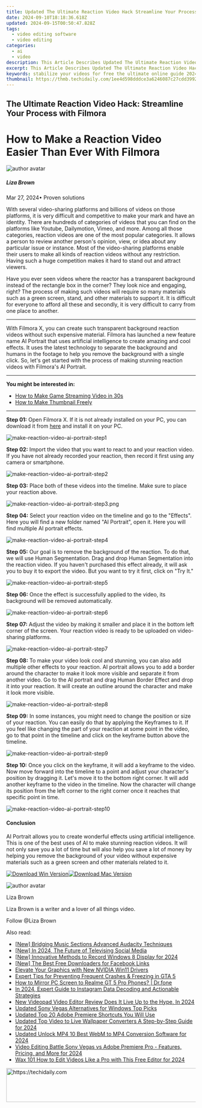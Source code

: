 ```yaml
---
title: Updated The Ultimate Reaction Video Hack Streamline Your Process with Filmora for 2024
date: 2024-09-10T18:18:36.618Z
updated: 2024-09-15T00:50:47.828Z
tags: 
  - video editing software
  - video editing
categories: 
  - ai
  - video
description: This Article Describes Updated The Ultimate Reaction Video Hack Streamline Your Process with Filmora for 2024
excerpt: This Article Describes Updated The Ultimate Reaction Video Hack Streamline Your Process with Filmora for 2024
keywords: stabilize your videos for free the ultimate online guide 2024 edition,the ultimate guide to creating viral reaction videos with filmora,the ultimate reaction video hack streamline your process with filmora,dramatic slow mo enhance your videos for free with filmoras latest update,streamline your content how to make reaction videos quickly with filmora,the ultimate shortcut making reaction videos with filmora,filmora hacks streamline your reaction video creation process
thumbnail: https://thmb.techidaily.com/1ee4d598dddce3a6246087c27cdd3992445e17b0d9a8038ff04440aee38e00e3.jpg
---
```


## The Ultimate Reaction Video Hack: Streamline Your Process with Filmora

# How to Make a Reaction Video Easier Than Ever With Filmora

![author avatar](https://lh5.googleusercontent.com/-AIMmjowaFs4/AAAAAAAAAAI/AAAAAAAAABc/Y5UmwDaI7HU/s250-c-k/photo.jpg)

##### Liza Brown

 Mar 27, 2024• Proven solutions

With several video-sharing platforms and billions of videos on those platforms, it is very difficult and competitive to make your mark and have an identity. There are hundreds of categories of videos that you can find on the platforms like Youtube, Dailymotion, Vimeo, and more. Among all those categories, reaction videos are one of the most popular categories. It allows a person to review another person's opinion, view, or idea about any particular issue or instance. Most of the video-sharing platforms enable their users to make all kinds of reaction videos without any restriction. Having such a huge competition makes it hard to stand out and attract viewers.

Have you ever seen videos where the reactor has a transparent background instead of the rectangle box in the corner? They look nice and engaging, right? The process of making such videos will require so many materials such as a green screen, stand, and other materials to support it. It is difficult for everyone to afford all these and secondly, it is very difficult to carry from one place to another.

---

With Filmora X, you can create such transparent background reaction videos without such expensive material. Filmora has launched a new feature name AI Portrait that uses artificial intelligence to create amazing and cool effects. It uses the latest technology to separate the background and humans in the footage to help you remove the background with a single click. So, let's get started with the process of making stunning reaction videos with Filmora's AI Portrait.

---

**You might be interested in:**

* [How to Make Game Streaming Video in 30s](https://tools.techidaily.com/wondershare/filmora/download/)
* [How to Make Thumbnail Freely](https://tools.techidaily.com/wondershare/filmora/download/)

---

**Step 01:** Open Filmora X. If it is not already installed on your PC, you can download it from [here](https://tools.techidaily.com/wondershare/filmora/download/) and install it on your PC.

![make-reaction-video-ai-portrait-step1](https://images.wondershare.com/filmora/article-images/make-reaction-video-ai-portrait-step1.png)

**Step 02:** Import the video that you want to react to and your reaction video. If you have not already recorded your reaction, then record it first using any camera or smartphone.

![make-reaction-video-ai-portrait-step2](https://images.wondershare.com/filmora/article-images/make-reaction-video-ai-portrait-step2.png)

**Step 03:** Place both of these videos into the timeline. Make sure to place your reaction above.

![make-reaction-video-ai-portrait-step3.png](https://images.wondershare.com/filmora/article-images/make-reaction-video-ai-portrait-step3.png)

**Step 04:** Select your reaction video on the timeline and go to the "Effects". Here you will find a new folder named "AI Portrait", open it. Here you will find multiple AI portrait effects.

![make-reaction-video-ai-portrait-step4](https://images.wondershare.com/filmora/article-images/make-reaction-video-ai-portrait-step4.png)

**Step 05:** Our goal is to remove the background of the reaction. To do that, we will use Human Segmentation. Drag and drop Human Segmentation into the reaction video. If you haven't purchased this effect already, it will ask you to buy it to export the video. But you want to try it first, click on "Try It."

![make-reaction-video-ai-portrait-step5](https://images.wondershare.com/filmora/article-images/make-reaction-video-ai-portrait-step5.png)

**Step 06:** Once the effect is successfully applied to the video, its background will be removed automatically.

![make-reaction-video-ai-portrait-step6](https://images.wondershare.com/filmora/article-images/make-reaction-video-ai-portrait-step6.png)

**Step 07:** Adjust the video by making it smaller and place it in the bottom left corner of the screen. Your reaction video is ready to be uploaded on video-sharing platforms.

![make-reaction-video-ai-portrait-step7](https://images.wondershare.com/filmora/article-images/make-reaction-video-ai-portrait-step7.png)

**Step 08:** To make your video look cool and stunning, you can also add multiple other effects to your reaction. AI portrait allows you to add a border around the character to make it look more visible and separate it from another video. Go to the AI portrait and drag Human Border Effect and drop it into your reaction. It will create an outline around the character and make it look more visible.

![make-reaction-video-ai-portrait-step8](https://images.wondershare.com/filmora/article-images/make-reaction-video-ai-portrait-step8.png)

**Step 09:** In some instances, you might need to change the position or size of your reaction. You can easily do that by applying the Keyframes to it. If you feel like changing the part of your reaction at some point in the video, go to that point in the timeline and click on the keyframe button above the timeline.

![make-reaction-video-ai-portrait-step9](https://images.wondershare.com/filmora/article-images/make-reaction-video-ai-portrait-step9.png)

**Step 10:** Once you click on the keyframe, it will add a keyframe to the video. Now move forward into the timeline to a point and adjust your character's position by dragging it. Let's move it to the bottom right corner. It will add another keyframe to the video in the timeline. Now the character will change its position from the left corner to the right corner once it reaches that specific point in time.

![make-reaction-video-ai-portrait-step10](https://images.wondershare.com/filmora/article-images/make-reaction-video-ai-portrait-step10.png)

#### Conclusion

AI Portrait allows you to create wonderful effects using artificial intelligence. This is one of the best uses of AI to make stunning reaction videos. It will not only save you a lot of time but will also help you save a lot of money by helping you remove the background of your video without expensive materials such as a green screen and other materials related to it.

[![Download Win Version](https://images.wondershare.com/filmora/guide/download-btn-win.jpg)](https://tools.techidaily.com/wondershare/filmora/download/)[![Download Mac Version](https://images.wondershare.com/filmora/guide/download-btn-mac.jpg)](https://tools.techidaily.com/wondershare/filmora/download/)

![author avatar](https://lh5.googleusercontent.com/-AIMmjowaFs4/AAAAAAAAAAI/AAAAAAAAABc/Y5UmwDaI7HU/s250-c-k/photo.jpg)

Liza Brown

Liza Brown is a writer and a lover of all things video.

Follow @Liza Brown

<ins class="adsbygoogle"
      style="display:block"
      data-ad-client="ca-pub-7571918770474297"
      data-ad-slot="8358498916"
      data-ad-format="auto"
      data-full-width-responsive="true"></ins>

<span class="atpl-alsoreadstyle">Also read:</span>
<div><ul>
<li><a href="https://extra-tips.techidaily.com/new-bridging-music-sections-advanced-audacity-techniques/"><u>[New] Bridging Music Sections Advanced Audacity Techniques</u></a></li>
<li><a href="https://facebook-video-content.techidaily.com/new-in-2024-the-future-of-televising-social-media/"><u>[New] In 2024, The Future of Televising Social Media</u></a></li>
<li><a href="https://screen-mirroring-recording.techidaily.com/new-innovative-methods-to-record-windows-8-display-for-2024/"><u>[New] Innovative Methods to Record Windows 8 Display for 2024</u></a></li>
<li><a href="https://facebook-video-recording.techidaily.com/new-the-best-free-downloaders-for-facebook-links/"><u>[New] The Best Free Downloaders for Facebook Links</u></a></li>
<li><a href="https://graphic-issues.techidaily.com/elevate-your-graphics-with-new-nvidia-win11-drivers/"><u>Elevate Your Graphics with New NVIDIA Win11 Drivers</u></a></li>
<li><a href="https://program-issues.techidaily.com/expert-tips-for-preventing-frequent-crashes-and-freezing-in-gta-5/"><u>Expert Tips for Preventing Frequent Crashes & Freezing in GTA 5</u></a></li>
<li><a href="https://screen-mirror.techidaily.com/how-to-mirror-pc-screen-to-realme-gt-5-pro-phones-drfone-by-drfone-android/"><u>How to Mirror PC Screen to Realme GT 5 Pro Phones? | Dr.fone</u></a></li>
<li><a href="https://instagram-video-recordings.techidaily.com/in-2024-expert-guide-to-instagram-data-decoding-and-actionable-strategies/"><u>In 2024, Expert Guide to Instagram Data Decoding and Actionable Strategies</u></a></li>
<li><a href="https://ai-video-tools.techidaily.com/new-videopad-video-editor-review-does-it-live-up-to-the-hype-in-2024/"><u>New Videopad Video Editor Review Does It Live Up to the Hype, In 2024</u></a></li>
<li><a href="https://video-creation-software.techidaily.com/updated-sony-vegas-alternatives-for-windows-top-picks/"><u>Updated Sony Vegas Alternatives for Windows Top Picks</u></a></li>
<li><a href="https://video-creation-software.techidaily.com/updated-top-20-adobe-premiere-shortcuts-you-will-use/"><u>Updated Top 20 Adobe Premiere Shortcuts You Will Use</u></a></li>
<li><a href="https://video-creation-software.techidaily.com/updated-top-video-to-live-wallpaper-converters-a-step-by-step-guide-for-2024/"><u>Updated Top Video to Live Wallpaper Converters A Step-by-Step Guide for 2024</u></a></li>
<li><a href="https://video-creation-software.techidaily.com/updated-unlock-mp4-10-best-webm-to-mp4-conversion-software-for-2024/"><u>Updated Unlock MP4 10 Best WebM to MP4 Conversion Software for 2024</u></a></li>
<li><a href="https://video-creation-software.techidaily.com/video-editing-battle-sony-vegas-vs-adobe-premiere-pro-features-pricing-and-more-for-2024/"><u>Video Editing Battle Sony Vegas vs Adobe Premiere Pro - Features, Pricing, and More for 2024</u></a></li>
<li><a href="https://video-creation-software.techidaily.com/wax-101-how-to-edit-videos-like-a-pro-with-this-free-editor-for-2024/"><u>Wax 101 How to Edit Videos Like a Pro with This Free Editor for 2024</u></a></li>
</ul></div>

<!-- affiliate ads begin -->
<a href="https://zebaoaffiliateprogram.pxf.io/c/5597632/2137975/21526" target="_top" id="2137975">
  <img src="//a.impactradius-go.com/display-ad/21526-2137975" border="0" alt="https://techidaily.com" width="728" height="90"/>
</a>
<img height="0" width="0" src="https://zebaoaffiliateprogram.pxf.io/i/5597632/2137975/21526" style="position:absolute;visibility:hidden;" border="0" />
<!-- affiliate ads end -->

